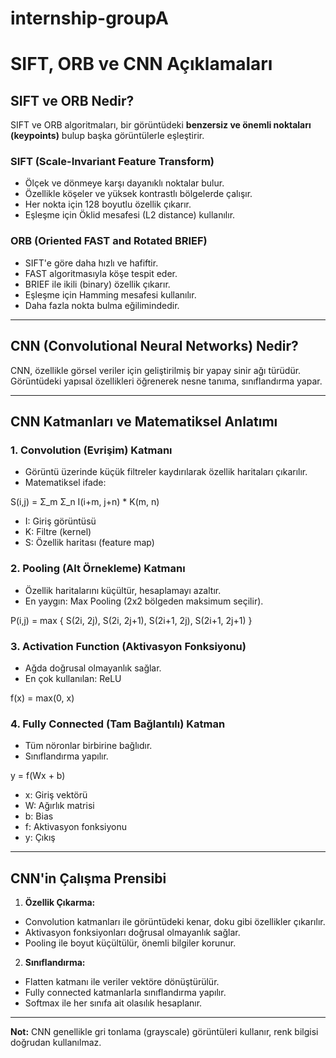 # internship-groupA
# SIFT, ORB ve CNN Açıklamaları

## SIFT ve ORB Nedir?

SIFT ve ORB algoritmaları, bir görüntüdeki **benzersiz ve önemli noktaları (keypoints)** bulup başka görüntülerle eşleştirir.

### SIFT (Scale-Invariant Feature Transform)
- Ölçek ve dönmeye karşı dayanıklı noktalar bulur.
- Özellikle köşeler ve yüksek kontrastlı bölgelerde çalışır.
- Her nokta için 128 boyutlu özellik çıkarır.
- Eşleşme için Öklid mesafesi (L2 distance) kullanılır.

### ORB (Oriented FAST and Rotated BRIEF)
- SIFT'e göre daha hızlı ve hafiftir.
- FAST algoritmasıyla köşe tespit eder.
- BRIEF ile ikili (binary) özellik çıkarır.
- Eşleşme için Hamming mesafesi kullanılır.
- Daha fazla nokta bulma eğilimindedir.

---

## CNN (Convolutional Neural Networks) Nedir?

CNN, özellikle görsel veriler için geliştirilmiş bir yapay sinir ağı türüdür. Görüntüdeki yapısal özellikleri öğrenerek nesne tanıma, sınıflandırma yapar.

---

## CNN Katmanları ve Matematiksel Anlatımı

### 1. Convolution (Evrişim) Katmanı
- Görüntü üzerinde küçük filtreler kaydırılarak özellik haritaları çıkarılır.
- Matematiksel ifade:

S(i,j) = Σ_m Σ_n I(i+m, j+n) * K(m, n)

- I: Giriş görüntüsü
- K: Filtre (kernel)
- S: Özellik haritası (feature map)

### 2. Pooling (Alt Örnekleme) Katmanı
- Özellik haritalarını küçültür, hesaplamayı azaltır.
- En yaygın: Max Pooling (2x2 bölgeden maksimum seçilir).

P(i,j) = max { S(2i, 2j), S(2i, 2j+1), S(2i+1, 2j), S(2i+1, 2j+1) }


### 3. Activation Function (Aktivasyon Fonksiyonu)
- Ağda doğrusal olmayanlık sağlar.
- En çok kullanılan: ReLU

f(x) = max(0, x)


### 4. Fully Connected (Tam Bağlantılı) Katman
- Tüm nöronlar birbirine bağlıdır.
- Sınıflandırma yapılır.

y = f(Wx + b)


- x: Giriş vektörü
- W: Ağırlık matrisi
- b: Bias
- f: Aktivasyon fonksiyonu
- y: Çıkış

---

## CNN'in Çalışma Prensibi

1. **Özellik Çıkarma:**
 - Convolution katmanları ile görüntüdeki kenar, doku gibi özellikler çıkarılır.
 - Aktivasyon fonksiyonları doğrusal olmayanlık sağlar.
 - Pooling ile boyut küçültülür, önemli bilgiler korunur.

2. **Sınıflandırma:**
 - Flatten katmanı ile veriler vektöre dönüştürülür.
 - Fully connected katmanlarla sınıflandırma yapılır.
 - Softmax ile her sınıfa ait olasılık hesaplanır.

---

**Not:** CNN genellikle gri tonlama (grayscale) görüntüleri kullanır, renk bilgisi doğrudan kullanılmaz.






